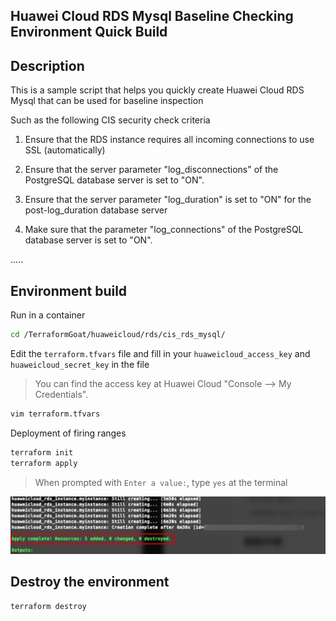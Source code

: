 ## Huawei Cloud RDS Mysql Baseline Checking Environment Quick Build

## Description

This is a sample script that helps you quickly create Huawei Cloud RDS Mysql that can be used for baseline inspection

Such as the following CIS security check criteria

1. Ensure that the RDS instance requires all incoming connections to use SSL (automatically)

2. Ensure that the server parameter "log_disconnections" of the PostgreSQL database server is set to "ON".

3. Ensure that the server parameter "log_duration" is set to "ON" for the post-log_duration database server

4. Make sure that the parameter "log_connections" of the PostgreSQL database server is set to "ON".

.....

## Environment build

Run in a container

```bash
cd /TerraformGoat/huaweicloud/rds/cis_rds_mysql/
```

Edit the `terraform.tfvars` file and fill in your `huaweicloud_access_key` and `huaweicloud_secret_key` in the file

> You can find the access key at Huawei Cloud "Console --> My Credentials".

```bash
vim terraform.tfvars
```

Deployment of firing ranges

```bash
terraform init
terraform apply
```

> When prompted with `Enter a value:`, type `yes` at the terminal

![image-20220602161104980](../../../images/image-20220602161104980.png)

## Destroy the environment

```bash
terraform destroy
```

